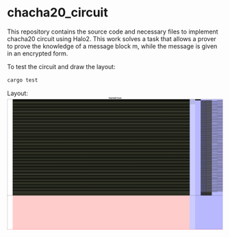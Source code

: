 # chacha20_circuit

This repository contains the source code and necessary files to implement chacha20 circuit using Halo2. 
This work solves a task that allows a prover to prove the knowledge of a message block m, while the message is given in an encrypted form.

To test the circuit and draw the layout:
```bash
cargo test
```

Layout:
![layout](layout.png)
